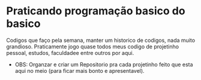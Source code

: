 # Praticando programação basico do basico
  Codigos que faço pela semana, manter um historico de codigos, nada muito grandioso.
  Praticamente jogo quase todos meus codigo de projetinho pessoal, estudos, faculdadee entre outros por aqui.

   - OBS: Organzar e criar um Repositorio pra cada projetinho feito que esta aqui no meio (para ficar mais bonto e apresentavel).
